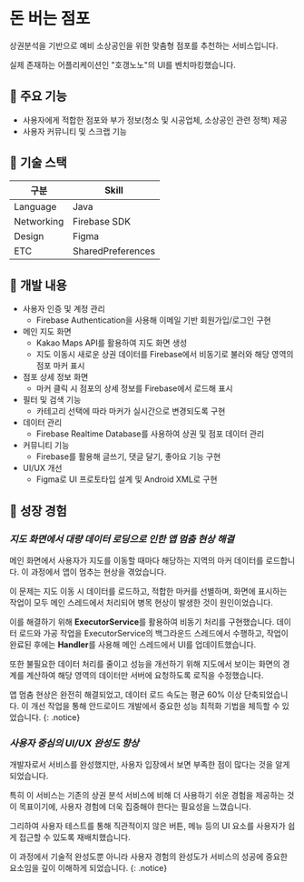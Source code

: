 # 돈 버는 점포



상권분석을 기반으로 예비 소상공인을 위한 맞춤형 점포를 추천하는 서비스입니다.

실제 존재하는 어플리케이션인 "호갱노노"의 UI를 벤치마킹했습니다.


## 📌 주요 기능


- 사용자에게 적합한 점포와 부가 정보(청소 및 시공업체, 소상공인 관련 정책) 제공
- 사용자 커뮤니티 및 스크랩 기능


## 📌 기술 스택


|구분|Skill|
|------|---|
|Language|Java|
|Networking|Firebase SDK|
|Design|Figma|
|ETC|SharedPreferences|


## 📌 개발 내용


- 사용자 인증 및 계정 관리
    - Firebase Authentication을 사용해 이메일 기반 회원가입/로그인 구현
- 메인 지도 화면
    - Kakao Maps API를 활용하여 지도 화면 생성
    - 지도 이동시 새로운 상권 데이터를 Firebase에서 비동기로 불러와 해당 영역의 점포 마커 표시
- 점포 상세 정보 화면
    - 마커 클릭 시 점포의 상세 정보를 Firebase에서 로드해 표시
- 필터 및 검색 기능
    - 카테고리 선택에 따라 마커가 실시간으로 변경되도록 구현
- 데이터 관리
    - Firebase Realtime Database를 사용하여 상권 및 점포 데이터 관리
- 커뮤니티 기능
    - Firebase를 활용해 글쓰기, 댓글 달기, 좋아요 기능 구현
- UI/UX 개선
    - Figma로 UI 프로토타입 설계 및 Android XML로 구현


## 📌 성장 경험


### *지도 화면에서 대량 데이터 로딩으로 인한 앱 멈춤 현상 해결*

메인 화면에서 사용자가 지도를 이동할 때마다 해당하는 지역의 마커 데이터를 로드합니다. 이 과정에서 앱이 멈추는 현상을 겪었습니다.

이 문제는 지도 이동 시 데이터를 로드하고, 적합한 마커를 선별하며, 화면에 표시하는 작업이 모두 메인 스레드에서 처리되어 병목 현상이 발생한 것이 원인이었습니다.

이를 해결하기 위해 **ExecutorService**를 활용하여 비동기 처리를 구현했습니다. 데이터 로드와 가공 작업을 ExecutorService의 백그라운드 스레드에서 수행하고, 작업이 완료된 후에는 **Handler**를 사용해 메인 스레드에서 UI를 업데이트했습니다.

또한 불필요한 데이터 처리를 줄이고 성능을 개선하기 위해 지도에서 보이는 화면의 경계를 계산하여 해당 영역의 데이터만 서버에 요청하도록 로직을 수정했습니다.

앱 멈춤 현상은 완전히 해결되었고, 데이터 로드 속도는 평균 60% 이상 단축되었습니다. 이 개선 작업을 통해 안드로이드 개발에서 중요한 성능 최적화 기법을 체득할 수 있었습니다.
{: .notice}
### *사용자 중심의 UI/UX 완성도 향상*

개발자로서 서비스를 완성했지만, 사용자 입장에서 보면 부족한 점이 많다는 것을 알게 되었습니다.

특히 이 서비스는 기존의 상권 분석 서비스에 비해 더 사용하기 쉬운 경험을 제공하는 것이 목표이기에, 사용자 경험에 더욱 집중해야 한다는 필요성을 느꼈습니다.

그리하여 사용자 테스트를 통해 직관적이지 않은 버튼, 메뉴 등의 UI 요소를 사용자가 쉽게 접근할 수 있도록 재배치했습니다. 

이 과정에서 기술적 완성도뿐 아니라 사용자 경험의 완성도가 서비스의 성공에 중요한 요소임을 깊이 이해하게 되었습니다.
{: .notice}

